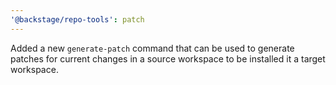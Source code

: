 ```yaml
---
'@backstage/repo-tools': patch
---
```


Added a new `generate-patch` command that can be used to generate patches for current changes in a source workspace to be installed it a target workspace.
